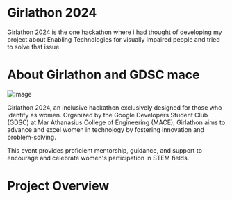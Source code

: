 # Girlathon 2024
Girlathon 2024 is the one hackathon where i had thought of developing my project about Enabling Technologies for visually impaired people and tried to solve that issue.
# About Girlathon and GDSC mace
![image](https://github.com/user-attachments/assets/fce178cb-54ba-45b5-808d-bf9fe7198d77)

Girlathon 2024, an inclusive hackathon exclusively designed for those who identify as women. Organized by the Google Developers Student Club (GDSC) at Mar Athanasius College of Engineering (MACE), Girlathon aims to advance and excel women in technology by fostering innovation and problem-solving. 

This event provides proficient mentorship, guidance, and support to encourage and celebrate women's participation in STEM fields. 
# Project Overview
